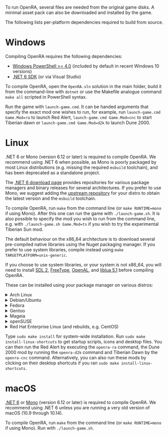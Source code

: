 To run OpenRA, several files are needed from the original game disks.
A minimal asset pack can also be downloaded and installed by the game.

The following lists per-platform dependencies required to build from source.

Windows
=======

Compiling OpenRA requires the following dependencies:
* [Windows PowerShell >= 4.0](https://microsoft.com/powershell) (included by default in recent Windows 10 versions)
* [.NET 6 SDK](https://dotnet.microsoft.com/download/dotnet/6.0) (or via Visual Studio)

To compile OpenRA, open the `OpenRA.sln` solution in the main folder, build it from the command-line with `dotnet` or use the Makefile analogue command `make all` scripted in PowerShell syntax.

Run the game with `launch-game.cmd`. It can be handed arguments that specify the exact mod one wishes to run, for example, run `launch-game.cmd Game.Mod=ra` to launch Red Alert, `launch-game.cmd Game.Mod=cnc` to start Tiberian dawn or `launch-game.cmd Game.Mod=d2k` to launch Dune 2000.

Linux
=====

.NET 6 or Mono (version 6.12 or later) is required to compile OpenRA. We recommend using .NET 6 when possible, as Mono is poorly packaged by most Linux distributions (e.g. missing the required `msbuild` toolchain), and has been deprecated as a standalone project.

The [.NET 6 download page](https://dotnet.microsoft.com/download/dotnet/6.0) provides repositories for various package managers and binary releases for several architectures. If you prefer to use Mono, we suggest adding the [upstream repository](https://www.mono-project.com/download/stable/#download-lin) for your distro to obtain the latest version and the `msbuild` toolchain.

To compile OpenRA, run `make` from the command line (or `make RUNTIME=mono` if using Mono). After this one can run the game with `./launch-game.sh`. It is also possible to specify the mod you wish to run from the command line, e.g. with `./launch-game.sh Game.Mod=ts` if you wish to try the experimental Tiberian Sun mod.

The default behaviour on the x86_64 architecture is to download several pre-compiled native libraries using the Nuget packaging manager. If you prefer to use system libraries, compile instead using `make TARGETPLATFORM=unix-generic`.

If you choose to use system libraries, or your system is not x86_64, you will need to install [SDL 2](https://www.libsdl.org/download-2.0.php), [FreeType](https://gnuwin32.sourceforge.net/packages/freetype.htm), [OpenAL](https://openal-soft.org/), and [liblua 5.1](https://luabinaries.sourceforge.net/download.html) before compiling OpenRA.

These can be installed using your package manager on various distros:

<details><summary>Arch Linux</summary>

```
sudo pacman -S openal libgl freetype2 sdl2 lua51
```
</details>
<details><summary>Debian/Ubuntu</summary>

```
sudo apt install libfreetype6 libopenal1 liblua5.1-0 libsdl2-2.0-0
```
</details>
<details><summary>Fedora</summary>

```
sudo dnf install SDL2 freetype "lua = 5.1" openal-soft
```
</details>
<details><summary>Gentoo</summary>

```
sudo emerge -av media-libs/freetype:2 media-libs/libsdl2 media-libs/openal virtual/opengl '=dev-lang/lua-5.1.5*'
```
</details>
<details><summary>Mageia</summary>

```
sudo dnf install SDL2 freetype "lib*lua5.1" "lib*freetype2" "lib*sdl2.0_0" openal-soft
```
</details>
<details><summary>openSUSE</summary>

```
sudo zypper in openal-soft freetype2 SDL2 lua51
```
</details>
<details><summary>Red Hat Enterprise Linux (and rebuilds, e.g. CentOS)</summary>
The EPEL repository is required in order for the following command to run properly.

```
sudo yum install SDL2 freetype "lua = 5.1" openal-soft
```
</details>

Type `sudo make install` for system-wide installation. Run `sudo make install-linux-shortcuts` to get startup scripts, icons and desktop files. You can then run the Red Alert by executing the `openra-ra` command, the Dune 2000 mod by running the `openra-d2k` command and Tiberian Dawn by the `openra-cnc` command. Alternatively, you can also run these mods by clicking on their desktop shortcuts if you ran `sudo make install-linux-shortcuts`.

macOS
=====

[.NET 6](https://dotnet.microsoft.com/download/dotnet/6.0) or [Mono](https://www.mono-project.com/download/stable/#download-mac) (version 6.12 or later) is required to compile OpenRA. We recommend using .NET 6 unless you are running a very old version of macOS (10.9 through 10.14).

To compile OpenRA, run `make` from the command line (or `make RUNTIME=mono` if using Mono). Run with `./launch-game.sh`.

